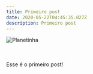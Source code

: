 ```yaml
---
title: Primeiro post
date: 2020-05-22T04:45:35.027Z
description: Primeiro post
---
```

![Planetinha](./img/low_poly_planet_by_sicaida1.png "Planetinha")

\
\
Esse é o primeiro post!